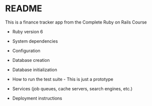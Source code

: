 # README

This is a finance tracker app from the Complete Ruby on Rails Course

* Ruby version 6 

* System dependencies

* Configuration

* Database creation

* Database initialization

* How to run the test suite - This is just a prototype

* Services (job queues, cache servers, search engines, etc.)

* Deployment instructions

